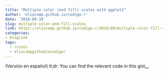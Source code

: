 ```yaml
---
title: "Multiple color (and fill) scales with ggplot2"
author: 'eliocamp.github.io/codigo-r'
date: '2018-09-18'
slug: multiple-color-and-fill-scales
link: https://eliocamp.github.io/codigo-r/2018/09/multiple-color-fill-scales-ggplot2/
categories:
- bloglink
tags:
  - rstats
  - eliocampgithubiocodigor
---
```


(Versión en español) tl;dr: You can find the relevant code in this gist[... <i class="fas fa-external-link-alt"></i>](https://eliocamp.github.io/codigo-r/2018/09/multiple-color-fill-scales-ggplot2/)

